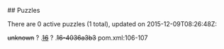 <md xmlns="http://www.w3.org/1999/xhtml" etag="3-puzzles-xsd/init.xsl">## Puzzles

There are 0 active puzzles (1 total), updated on 2015-12-09T08:26:48Z:

<del>unknown</del> ?
.[<del>16</del>](https://github.com/jcabi/jcabi-manifests/issues/16) ?
.<del>16-4036a3b3</del> pom.xml:106-107

</md>